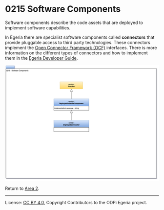<!-- SPDX-License-Identifier: CC-BY-4.0 -->
<!-- Copyright Contributors to the ODPi Egeria project. -->

# 0215 Software Components

Software components describe the code assets that are deployed to implement software capabilities.

In Egeria there are specialist software components called
**connectors** that provide pluggable access to third party
technologies.  These connectors implement the [Open Connector Framework (OCF)](../../../open-metadata-implementation/frameworks/open-connector-framework)
interfaces.  There is more information on the different types
of connectors and how to implement them in the [Egeria Developer Guide](../developer-guide).

![UML](0215-Software-Components.png#pagewidth)


Return to [Area 2](Area-2-models.md).

----
License: [CC BY 4.0](https://creativecommons.org/licenses/by/4.0/),
Copyright Contributors to the ODPi Egeria project.